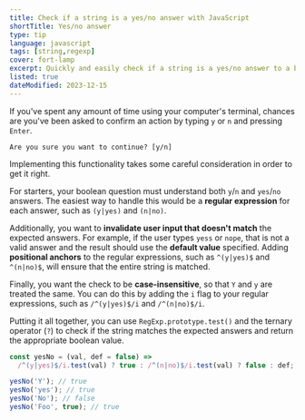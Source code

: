 ```yaml
---
title: Check if a string is a yes/no answer with JavaScript
shortTitle: Yes/no answer
type: tip
language: javascript
tags: [string,regexp]
cover: fort-lamp
excerpt: Quickly and easily check if a string is a yes/no answer to a boolean question in your CLI programs.
listed: true
dateModified: 2023-12-15
---
```


If you've spent any amount of time using your computer's terminal, chances are you've been asked to confirm an action by typing `y` or `n` and pressing `Enter`.

```text [Terminal]
Are you sure you want to continue? [y/n]
```

Implementing this functionality takes some careful consideration in order to get it right.

For starters, your boolean question must understand both `y`/`n` and `yes`/`no` answers. The easiest way to handle this would be a **regular expression** for each answer, such as `(y|yes)` and `(n|no)`.

Additionally, you want to **invalidate user input that doesn't match** the expected answers. For example, if the user types `yess` or `nope`, that is not a valid answer and the result should use the **default value** specified. Adding **positional anchors** to the regular expressions, such as `^(y|yes)$` and `^(n|no)$`, will ensure that the entire string is matched.

Finally, you want the check to be **case-insensitive**, so that `Y` and `y` are treated the same. You can do this by adding the `i` flag to your regular expressions, such as `/^(y|yes)$/i` and `/^(n|no)$/i`.

Putting it all together, you can use `RegExp.prototype.test()` and the ternary operator (`?`) to check if the string matches the expected answers and return the appropriate boolean value.

```js
const yesNo = (val, def = false) =>
  /^(y|yes)$/i.test(val) ? true : /^(n|no)$/i.test(val) ? false : def;

yesNo('Y'); // true
yesNo('yes'); // true
yesNo('No'); // false
yesNo('Foo', true); // true
```
